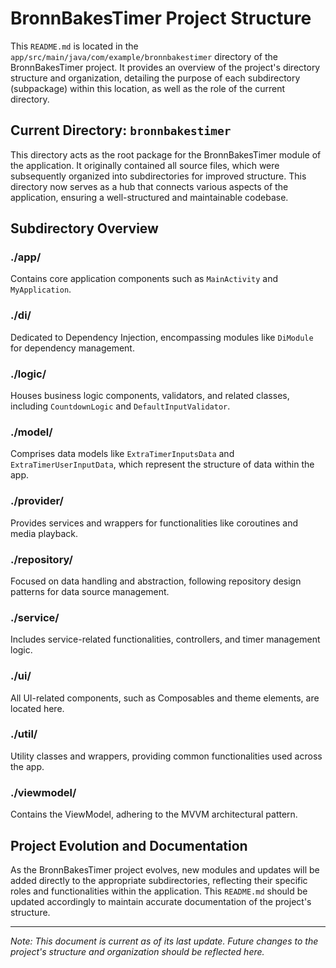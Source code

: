 # BronnBakesTimer Project Structure

This `README.md` is located in the `app/src/main/java/com/example/bronnbakestimer` directory of the BronnBakesTimer project. It provides an overview of the project's directory structure and organization, detailing the purpose of each subdirectory (subpackage) within this location, as well as the role of the current directory.

## Current Directory: `bronnbakestimer`

This directory acts as the root package for the BronnBakesTimer module of the application. It originally contained all source files, which were subsequently organized into subdirectories for improved structure. This directory now serves as a hub that connects various aspects of the application, ensuring a well-structured and maintainable codebase.

## Subdirectory Overview

### ./app/
Contains core application components such as `MainActivity` and `MyApplication`.

### ./di/
Dedicated to Dependency Injection, encompassing modules like `DiModule` for dependency management.

### ./logic/
Houses business logic components, validators, and related classes, including `CountdownLogic` and `DefaultInputValidator`.

### ./model/
Comprises data models like `ExtraTimerInputsData` and `ExtraTimerUserInputData`, which represent the structure of data within the app.

### ./provider/
Provides services and wrappers for functionalities like coroutines and media playback.

### ./repository/
Focused on data handling and abstraction, following repository design patterns for data source management.

### ./service/
Includes service-related functionalities, controllers, and timer management logic.

### ./ui/
All UI-related components, such as Composables and theme elements, are located here.

### ./util/
Utility classes and wrappers, providing common functionalities used across the app.

### ./viewmodel/
Contains the ViewModel, adhering to the MVVM architectural pattern.

## Project Evolution and Documentation

As the BronnBakesTimer project evolves, new modules and updates will be added directly to the appropriate subdirectories, reflecting their specific roles and functionalities within the application. This `README.md` should be updated accordingly to maintain accurate documentation of the project's structure.

---

*Note: This document is current as of its last update. Future changes to the project's structure and organization should be reflected here.*

